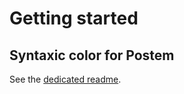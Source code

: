 # Getting started

## Syntaxic color for Postem

See the [dedicated readme](syntax_highlighting.md).
